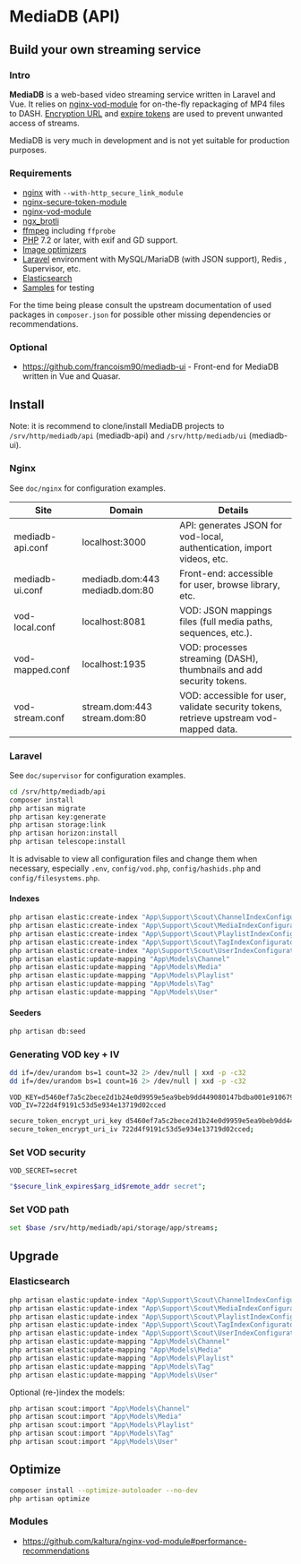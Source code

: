 # MediaDB (API)

## Build your own streaming service

### Intro

**MediaDB** is a web-based video streaming service written in Laravel and Vue.
It relies on [nginx-vod-module](https://github.com/kaltura/nginx-vod-module) for on-the-fly repackaging of MP4 files to DASH. [Encryption URL](https://github.com/kaltura/nginx-secure-token-module) and [expire tokens](https://nginx.org/en/docs/http/ngx_http_secure_link_module.html) are used to prevent unwanted access of streams.

MediaDB is very much in development and is not yet suitable for production purposes.

### Requirements

- [nginx](https://nginx.org) with `--with-http_secure_link_module`
- [nginx-secure-token-module](https://github.com/kaltura/nginx-secure-token-module)
- [nginx-vod-module](https://github.com/kaltura/nginx-vod-module)
- [ngx_brotli](https://github.com/google/ngx_brotli)
- [ffmpeg](https://www.ffmpeg.org/) including `ffprobe`
- [PHP](https://php.net/) 7.2 or later, with exif and GD support.
- [Image optimizers](https://docs.spatie.be/laravel-medialibrary/v8/converting-images/optimizing-converted-images/)
- [Laravel](https://laravel.com/docs/7.x) environment with MySQL/MariaDB (with JSON support), Redis , Supervisor, etc.
- [Elasticsearch](https://www.elastic.co/products/elasticsearch)
- [Samples](https://gist.github.com/jsturgis/3b19447b304616f18657) for testing

For the time being please consult the upstream documentation of used packages in `composer.json` for possible other missing dependencies or recommendations.

### Optional

- <https://github.com/francoism90/mediadb-ui> - Front-end for MediaDB written in Vue and Quasar.

## Install

Note: it is recommend to clone/install MediaDB projects to `/srv/http/mediadb/api` (mediadb-api) and `/srv/http/mediadb/ui` (mediadb-ui).

### Nginx

See `doc/nginx` for configuration examples.

| Site             | Domain                         | Details                                                                                |
|------------------|--------------------------------|----------------------------------------------------------------------------------------|
| mediadb-api.conf | localhost:3000                 | API: generates JSON for vod-local, authentication, import videos, etc.                 |
| mediadb-ui.conf  | mediadb.dom:443 mediadb.dom:80 | Front-end: accessible for user, browse library, etc.                                   |
| vod-local.conf   | localhost:8081                 | VOD: JSON mappings files (full media paths, sequences, etc.).                          |
| vod-mapped.conf  | localhost:1935                 | VOD: processes streaming (DASH), thumbnails and add security tokens.                   |
| vod-stream.conf  | stream.dom:443 stream.dom:80   | VOD: accessible for user, validate security tokens, retrieve upstream vod-mapped data. |

### Laravel

See `doc/supervisor` for configuration examples.

```bash
cd /srv/http/mediadb/api
composer install
php artisan migrate
php artisan key:generate
php artisan storage:link
php artisan horizon:install
php artisan telescope:install
```

It is advisable to view all configuration files and change them when necessary, especially `.env`, `config/vod.php`, `config/hashids.php` and `config/filesystems.php`.

#### Indexes

```bash
php artisan elastic:create-index "App\Support\Scout\ChannelIndexConfigurator"
php artisan elastic:create-index "App\Support\Scout\MediaIndexConfigurator"
php artisan elastic:create-index "App\Support\Scout\PlaylistIndexConfigurator"
php artisan elastic:create-index "App\Support\Scout\TagIndexConfigurator"
php artisan elastic:create-index "App\Support\Scout\UserIndexConfigurator"
php artisan elastic:update-mapping "App\Models\Channel"
php artisan elastic:update-mapping "App\Models\Media"
php artisan elastic:update-mapping "App\Models\Playlist"
php artisan elastic:update-mapping "App\Models\Tag"
php artisan elastic:update-mapping "App\Models\User"
```

#### Seeders

```bash
php artisan db:seed
```

### Generating VOD key + IV

```bash
dd if=/dev/urandom bs=1 count=32 2> /dev/null | xxd -p -c32
dd if=/dev/urandom bs=1 count=16 2> /dev/null | xxd -p -c32
```

```env
VOD_KEY=d5460ef7a5c2bece2d1b24e0d9959e5ea9beb9dd449080147bdba001e9106793
VOD_IV=722d4f9191c53d5e934e13719d02cced
```

```bash
secure_token_encrypt_uri_key d5460ef7a5c2bece2d1b24e0d9959e5ea9beb9dd449080147bdba001e9106793;
secure_token_encrypt_uri_iv 722d4f9191c53d5e934e13719d02cced;
```

### Set VOD security

```env
VOD_SECRET=secret
```

```bash
"$secure_link_expires$arg_id$remote_addr secret";
```

### Set VOD path

```bash
set $base /srv/http/mediadb/api/storage/app/streams;
```

## Upgrade

### Elasticsearch

```bash
php artisan elastic:update-index "App\Support\Scout\ChannelIndexConfigurator"
php artisan elastic:update-index "App\Support\Scout\MediaIndexConfigurator"
php artisan elastic:update-index "App\Support\Scout\PlaylistIndexConfigurator"
php artisan elastic:update-index "App\Support\Scout\TagIndexConfigurator"
php artisan elastic:update-index "App\Support\Scout\UserIndexConfigurator"
php artisan elastic:update-mapping "App\Models\Channel"
php artisan elastic:update-mapping "App\Models\Media"
php artisan elastic:update-mapping "App\Models\Playlist"
php artisan elastic:update-mapping "App\Models\Tag"
php artisan elastic:update-mapping "App\Models\User"
```

Optional (re-)index the models:

```bash
php artisan scout:import "App\Models\Channel"
php artisan scout:import "App\Models\Media"
php artisan scout:import "App\Models\Playlist"
php artisan scout:import "App\Models\Tag"
php artisan scout:import "App\Models\User"
```

## Optimize

```bash
composer install --optimize-autoloader --no-dev
php artisan optimize
```

### Modules

- <https://github.com/kaltura/nginx-vod-module#performance-recommendations>
